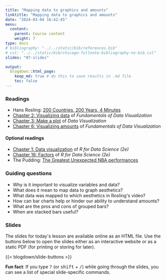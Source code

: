 ```yaml
---
title: "Mapping data to graphics and amounts"
linktitle: "Mapping data to graphics and amounts"
date: "2024-03-04 16:42:45"
menu:
  content:
    parent: Course content
    weight: 7
type: docs
# bibliography: "../../static/bib/references.bib"
# csl: "../../static/bib/chicago-fullnote-bibliography-no-bib.csl"
slides: "07-slides"

output:
  blogdown::html_page:
    keep_md: true # do this to save results in .md file
    toc: false
---
```


### Readings

- <i class="fab fa-youtube"></i> Hans Rosling: [200 Countries, 200 Years, 4 Minutes](https://www.youtube.com/watch?v=jbkSRLYSojo)
- <i class="fas fa-book"></i> [Chapter 2: Visualizing data](https://clauswilke.com/dataviz/aesthetic-mapping.html) of *Fundamentals of Data Visualization*
- <i class="fas fa-book"></i> [Chapter 3: Make a plot](http://socviz.co/makeplot.html) of *Data Visualization*
- <i class="fas fa-book"></i> [Chapter 6: Visualizing amounts](https://clauswilke.com/dataviz/visualizing-amounts.html) of *Fundamentals of Data Visualization*


#### Optional readings
- <i class="fas fa-book"></i> [Chapter 1: Data visualization](https://r4ds.hadley.nz/data-visualize.html) of *R for Data Science (2e)*
- <i class="fas fa-book"></i> [Chapter 16: Factors](https://r4ds.hadley.nz/factors.html) of *R for Data Science (2e)*
- <i class="fab fa-youtube"></i> The Pudding: [The Greatest Unexpected NBA performances](https://www.youtube.com/watch?v=jV49bDzkQhY)


### Guiding questions

- Why is it important to visualize variables and data?
- What does it mean to map data to graph aesthetics?
- What data was mapped to which aesthetics in Rosling's video?
- How can bar charts help or hinder our ability to understand amounts?
- What are the pros and cons of grouped bars?
- When are stacked bars useful?


### Slides

The slides for today's lesson are available online as an HTML file. Use the buttons below to open the slides either as an interactive website or as a static PDF (for printing or storing for later).

{{< blogdown/slide-buttons >}}

**Fun fact**: If you type <kbd>?</kbd> (or <kbd>shift</kbd> + <kbd>/</kbd>) while going through the slides, you can see a list of special slide-specific commands.
